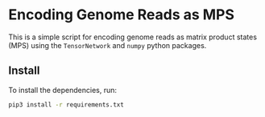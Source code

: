 # Encoding Genome Reads as MPS

This is a simple script for encoding genome reads as matrix
product states (MPS) using the `TensorNetwork` and `numpy`
python packages.

## Install

To install the dependencies, run:

```bash
pip3 install -r requirements.txt
```
